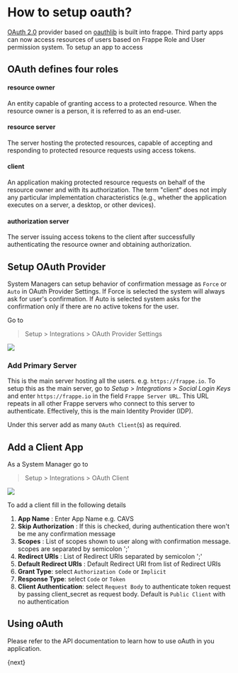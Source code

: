 <!-- base_template: frappe_io/www/frappe/frappe_base.html --><!-- add-breadcrumbs -->
# How to setup oauth?

<a href="https://tools.ietf.org/html/rfc6749">OAuth 2.0</a> provider based on <a href="https://github.com/idan/oauthlib">oauthlib</a> is built into frappe. Third party apps can now access resources of users based on Frappe Role and User permission system. To setup an app to access

## OAuth defines four roles

#### resource owner
An entity capable of granting access to a protected resource. When the resource owner is a person, it is referred to as an end-user.

#### resource server
The server hosting the protected resources, capable of accepting and responding to protected resource requests using access tokens.

#### client
An application making protected resource requests on behalf of the resource owner and with its authorization.  The term "client" does not imply any particular implementation characteristics (e.g.,
whether the application executes on a server, a desktop, or other devices).

#### authorization server
The server issuing access tokens to the client after successfully authenticating the resource owner and obtaining authorization.

## Setup OAuth Provider

System Managers can setup behavior of confirmation message as `Force` or `Auto` in OAuth Provider Settings.
If Force is selected the system will always ask for user's confirmation. If Auto is selected system asks for the confirmation only if there are no active tokens for the user.

Go to

> Setup > Integrations > OAuth Provider Settings

<img class="screenshot" src="/docs/assets/img/oauth_provider_settings.png">

### Add Primary Server

This is the main server hosting all the users. e.g. `https://frappe.io`. To setup this as the main server, go to *Setup* > *Integrations* > *Social Login Keys* and enter `https://frappe.io` in the field  `Frappe Server URL`. This URL repeats in all other Frappe servers who connect to this server to authenticate. Effectively, this is the main Identity Provider (IDP).

Under this server add as many `OAuth Client`(s) as required.

## Add a Client App

As a System Manager go to

> Setup > Integrations > OAuth Client

<img class="screenshot" src="/docs/assets/img/oauth2_client_app.png">

To add a client fill in the following details

1. **App Name** : Enter App Name e.g. CAVS
2. **Skip Authorization** : If this is checked, during authentication there won't be me any confirmation message
3. **Scopes** : List of scopes shown to user along with confirmation message. scopes are separated by semicolon ';'
4. **Redirect URIs** : List of Redirect URIs separated by semicolon ';'
5. **Default Redirect URIs** : Default Redirect URI from list of Redirect URIs
6. **Grant Type**: select `Authorization Code` or `Implicit`
7. **Response Type**: select `Code` or `Token`
8. **Client Authentication**: select `Request Body` to authenticate token request by passing client_secret as request body. Default is `Public Client` with no authentication

## Using oAuth

Please refer to the API documentation to learn how to use oAuth in you application.

{next}
